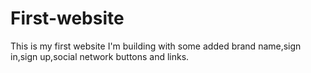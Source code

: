 # First-website
This is my first website I'm building with some added brand name,sign in,sign up,social network buttons and links.
